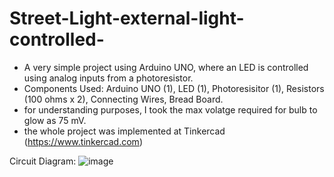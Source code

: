 # Street-Light-external-light-controlled-
- A very simple project using Arduino UNO, where an LED is controlled using analog inputs from a photoresistor.
- Components Used: Arduino UNO (1), LED (1), Photoresisitor (1), Resistors (100 ohms x 2), Connecting Wires, Bread Board.
- for understanding purposes, I took the max volatge required for bulb to glow as 75 mV.
- the whole project was implemented at Tinkercad (https://www.tinkercad.com)

Circuit Diagram:
![image](https://github.com/sree-govinth/Street-Light-external-light-controlled-/assets/155771157/21f945bf-53dd-4b07-b9bd-f70aceb77658)
